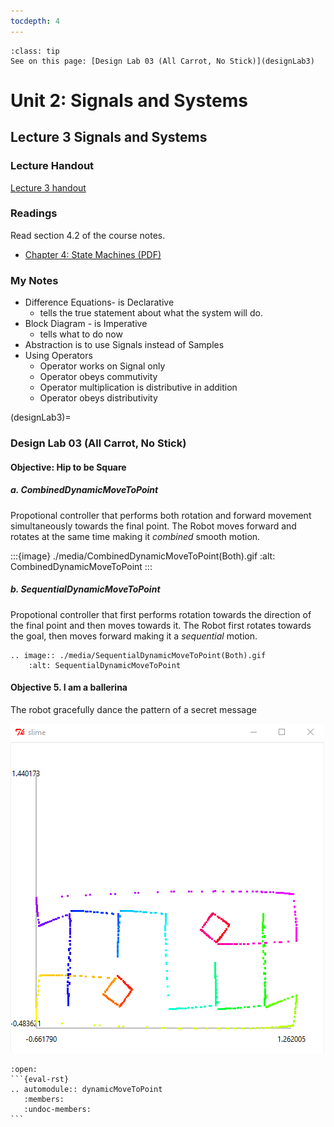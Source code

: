 ```yaml
---
tocdepth: 4
---
```


```{admonition} TL;DR
:class: tip
See on this page: [Design Lab 03 (All Carrot, No Stick)](designLab3)
```

# Unit 2: Signals and Systems

## Lecture 3 Signals and Systems

### Lecture Handout

[Lecture 3 handout](https://ocw.mit.edu/courses/6-01sc-introduction-to-electrical-engineering-and-computer-science-i-spring-2011/921906c5cea95b6a532dbd727b62e33a_MIT6_01SCS11_lec03_handout.pdf)

### Readings

Read section 4.2 of the course notes.

- [Chapter 4: State Machines (PDF)](https://ocw.mit.edu/courses/6-01sc-introduction-to-electrical-engineering-and-computer-science-i-spring-2011/resources/mit6_01scs11_chap04/)

### My Notes

- Difference Equations- is Declarative
    - tells the true statement about what the system will do.
- Block Diagram - is Imperative
    - tells what to do now
- Abstraction is to use Signals instead of Samples
- Using Operators
    - Operator works on Signal only
    - Operator obeys commutivity
    - Operator multiplication is distributive in addition
    - Operator obeys distributivity

(designLab3)=
### Design Lab 03 (All Carrot, No Stick)

#### Objective: **Hip to be Square**

##### a. CombinedDynamicMoveToPoint

Propotional controller that performs both rotation and forward movement simultaneously towards the final point.
The Robot moves forward and rotates at the same time making it *combined* smooth motion.

:::{image} ./media/CombinedDynamicMoveToPoint(Both).gif
:alt: CombinedDynamicMoveToPoint
:::

##### b. SequentialDynamicMoveToPoint

Propotional controller that first performs rotation towards the direction of the final point and then moves towards it.
The Robot first rotates towards the goal, then moves forward making it a *sequential* motion.

```{eval-rst}
.. image:: ./media/SequentialDynamicMoveToPoint(Both).gif
    :alt: SequentialDynamicMoveToPoint
```


#### Objective 5. **I am a ballerina**

The robot gracefully dance the pattern of a secret message

![slimeTrail](./media/secretMessage.png)


````{dropdown} Source Code
:open:
```{eval-rst}
.. automodule:: dynamicMoveToPoint
   :members:
   :undoc-members:
```
````